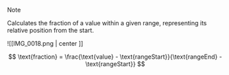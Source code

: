 > [!NOTE]
> Calculates the fraction of a value within a given range, representing its relative position from the start.


![[IMG_0018.png | center ]]

$$
\text{fraction} = \frac{\text{value} - \text{rangeStart}}{\text{rangeEnd} - \text{rangeStart}}
$$


